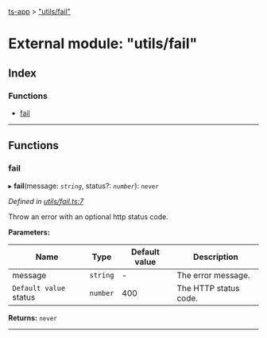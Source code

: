 [ts-app](../README.md) > ["utils/fail"](../modules/_utils_fail_.md)

# External module: "utils/fail"

## Index

### Functions

* [fail](_utils_fail_.md#fail)

---

## Functions

<a id="fail"></a>

###  fail

▸ **fail**(message: *`string`*, status?: *`number`*): `never`

*Defined in [utils/fail.ts:7](https://github.com/jmeyers91/ts-app/blob/706bbc4/src/utils/fail.ts#L7)*

Throw an error with an optional http status code.

**Parameters:**

| Name | Type | Default value | Description |
| ------ | ------ | ------ | ------ |
| message | `string` | - |  The error message. |
| `Default value` status | `number` | 400 |  The HTTP status code. |

**Returns:** `never`

___

